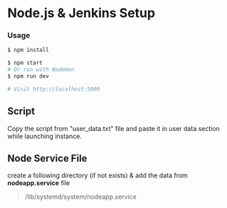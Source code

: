 # Node.js & Jenkins Setup


### Usage

```sh
$ npm install
```

```sh
$ npm start
# Or run with Nodemon
$ npm run dev

# Visit http://localhost:5000
```

## Script

Copy the script from "user_data.txt" file and paste it in user data section while launching instance.


## Node Service File
create a following directory (if not exists) & add the data from **nodeapp.service** file

> /lib/systemd/system/nodeapp.service